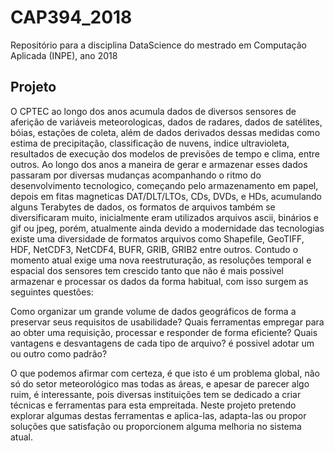 # CAP394_2018
Repositório para a disciplina DataScience do mestrado em Computação Aplicada (INPE), ano 2018

## Projeto

O CPTEC ao longo dos anos acumula dados de diversos sensores de aferição de variáveis meteorologicas, dados de radares, dados de satélites, bóias, estações de coleta, além de dados derivados dessas medidas como estima de precipitação, classificação de nuvens, indice ultravioleta, resultados de execução dos modelos de previsões de tempo e clima, entre outros. Ao longo dos anos a maneira de gerar e armazenar esses dados passaram por diversas mudanças acompanhando o ritmo do desenvolvimento tecnologico, começando pelo armazenamento em papel, depois em fitas magneticas DAT/DLT/LTOs, CDs, DVDs, e HDs, acumulando alguns Terabytes de dados, os formatos de arquivos também se diversificaram muito, inicialmente eram utilizados arquivos ascii, binários e gif ou jpeg, porém, atualmente ainda devido a modernidade das tecnologias existe uma diversidade de formatos arquivos como Shapefile, GeoTIFF, HDF, NetCDF3, NetCDF4, BUFR, GRIB, GRIB2 entre outros. Contudo o momento atual exige uma nova reestruturação, as resoluções temporal e espacial dos sensores tem crescido tanto que não é mais possivel armazenar e processar os dados da forma habitual, com isso surgem as seguintes questões:

Como organizar um grande volume de dados geográficos de forma a preservar seus requisitos de usabilidade? 
Quais ferramentas empregar para ao obter uma requisição, processar e responder de forma eficiente?
Quais vantagens e desvantagens de cada tipo de arquivo? é possivel adotar um ou outro como padrão?

O que podemos afirmar com certeza, é que isto é um problema global, não só do setor meteorológico mas todas as áreas, e apesar de parecer algo ruim, é interessante, pois diversas instituições tem se dedicado a criar técnicas e ferramentas para esta empreitada. Neste projeto pretendo explorar algumas destas ferramentas e aplica-las, adapta-las ou propor soluções que satisfação ou proporcionem alguma melhoria no sistema atual.    

